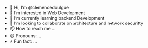 - 👋 Hi, I’m @clemencedoulgue
- 👀 I’m interested in Web Development
- 🌱 I’m currently learning backend Development
- 💞️ I’m looking to collaborate on architecture and network securitty
- 📫 How to reach me ...
- 😄 Pronouns: ...
- ⚡ Fun fact: ...

<!---
clemencedoulgue/clemencedoulgue is a ✨ special ✨ repository because its `README.md` (this file) appears on your GitHub profile.
You can click the Preview link to take a look at your changes.
--->
